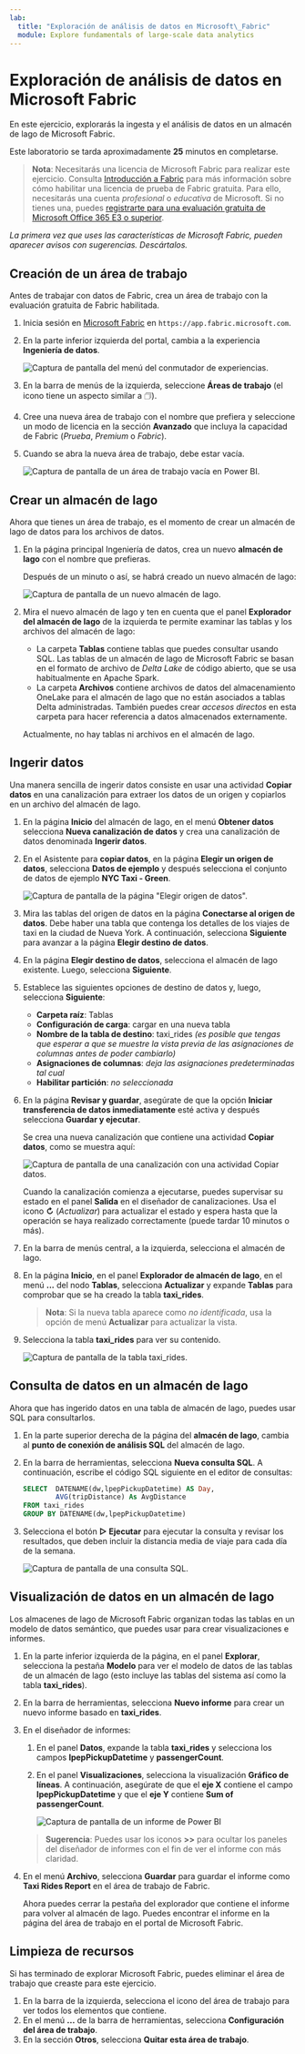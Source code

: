 ```yaml
---
lab:
  title: "Exploración de análisis de datos en Microsoft\_Fabric"
  module: Explore fundamentals of large-scale data analytics
---
```


# Exploración de análisis de datos en Microsoft Fabric

En este ejercicio, explorarás la ingesta y el análisis de datos en un almacén de lago de Microsoft Fabric.

Este laboratorio se tarda aproximadamente **25** minutos en completarse.

> **Nota**: Necesitarás una licencia de Microsoft Fabric para realizar este ejercicio. Consulta [Introducción a Fabric](https://learn.microsoft.com/fabric/get-started/fabric-trial) para más información sobre cómo habilitar una licencia de prueba de Fabric gratuita. Para ello, necesitarás una cuenta *profesional* o *educativa* de Microsoft. Si no tienes una, puedes [registrarte para una evaluación gratuita de Microsoft Office 365 E3 o superior](https://www.microsoft.com/microsoft-365/business/compare-more-office-365-for-business-plans).

*La primera vez que uses las características de Microsoft Fabric, pueden aparecer avisos con sugerencias. Descártalos.*

## Creación de un área de trabajo

Antes de trabajar con datos de Fabric, crea un área de trabajo con la evaluación gratuita de Fabric habilitada.

1. Inicia sesión en [Microsoft Fabric](https://app.fabric.microsoft.com) en `https://app.fabric.microsoft.com`.
1. En la parte inferior izquierda del portal, cambia a la experiencia **Ingeniería de datos**.

    ![Captura de pantalla del menú del conmutador de experiencias.](./images/fabric-switcher.png)

1. En la barra de menús de la izquierda, seleccione **Áreas de trabajo** (el icono tiene un aspecto similar a &#128455;).
1. Cree una nueva área de trabajo con el nombre que prefiera y seleccione un modo de licencia en la sección **Avanzado** que incluya la capacidad de Fabric (*Prueba*, *Premium* o *Fabric*).
1. Cuando se abra la nueva área de trabajo, debe estar vacía.

    ![Captura de pantalla de un área de trabajo vacía en Power BI.](./images/new-workspace.png)

## Crear un almacén de lago

Ahora que tienes un área de trabajo, es el momento de crear un almacén de lago de datos para los archivos de datos.

1. En la página principal Ingeniería de datos, crea un nuevo **almacén de lago** con el nombre que prefieras.

    Después de un minuto o así, se habrá creado un nuevo almacén de lago:

    ![Captura de pantalla de un nuevo almacén de lago.](./images/new-lakehouse.png)

1. Mira el nuevo almacén de lago y ten en cuenta que el panel **Explorador del almacén de lago** de la izquierda te permite examinar las tablas y los archivos del almacén de lago:
    - La carpeta **Tablas** contiene tablas que puedes consultar usando SQL. Las tablas de un almacén de lago de Microsoft Fabric se basan en el formato de archivo de *Delta Lake* de código abierto, que se usa habitualmente en Apache Spark.
    - La carpeta **Archivos** contiene archivos de datos del almacenamiento OneLake para el almacén de lago que no están asociados a tablas Delta administradas. También puedes crear *accesos directos* en esta carpeta para hacer referencia a datos almacenados externamente.

    Actualmente, no hay tablas ni archivos en el almacén de lago.

## Ingerir datos

Una manera sencilla de ingerir datos consiste en usar una actividad **Copiar datos** en una canalización para extraer los datos de un origen y copiarlos en un archivo del almacén de lago.

1. En la página **Inicio** del almacén de lago, en el menú **Obtener datos** selecciona **Nueva canalización de datos** y crea una canalización de datos denominada **Ingerir datos**.
1. En el Asistente para **copiar datos**, en la página **Elegir un origen de datos**, selecciona **Datos de ejemplo** y después selecciona el conjunto de datos de ejemplo **NYC Taxi - Green**.

    ![Captura de pantalla de la página "Elegir origen de datos".](./images/choose-data-source.png)

1. Mira las tablas del origen de datos en la página **Conectarse al origen de datos**. Debe haber una tabla que contenga los detalles de los viajes de taxi en la ciudad de Nueva York. A continuación, selecciona **Siguiente** para avanzar a la página **Elegir destino de datos**.
1. En la página **Elegir destino de datos**, selecciona el almacén de lago existente. Luego, selecciona **Siguiente**.
1. Establece las siguientes opciones de destino de datos y, luego, selecciona **Siguiente**:
    - **Carpeta raíz**: Tablas
    - **Configuración de carga**: cargar en una nueva tabla
    - **Nombre de la tabla de destino**: taxi_rides *(es posible que tengas que esperar a que se muestre la vista previa de las asignaciones de columnas antes de poder cambiarlo)*
    - **Asignaciones de columnas**: *deja las asignaciones predeterminadas tal cual*
    - **Habilitar partición**: *no seleccionada*
1. En la página **Revisar y guardar**, asegúrate de que la opción **Iniciar transferencia de datos inmediatamente** esté activa y después selecciona **Guardar y ejecutar**.

    Se crea una nueva canalización que contiene una actividad **Copiar datos**, como se muestra aquí:

    ![Captura de pantalla de una canalización con una actividad Copiar datos.](./images/copy-data-pipeline.png)

    Cuando la canalización comienza a ejecutarse, puedes supervisar su estado en el panel **Salida** en el diseñador de canalizaciones. Usa el icono **&#8635;** (*Actualizar*) para actualizar el estado y espera hasta que la operación se haya realizado correctamente (puede tardar 10 minutos o más).

1. En la barra de menús central, a la izquierda, selecciona el almacén de lago.
1. En la página **Inicio**, en el panel **Explorador de almacén de lago**, en el menú **...** del nodo **Tablas**, selecciona **Actualizar** y expande **Tablas** para comprobar que se ha creado la tabla **taxi_rides**.

    > **Nota**: Si la nueva tabla aparece como *no identificada*, usa la opción de menú **Actualizar** para actualizar la vista.

1. Selecciona la tabla **taxi_rides** para ver su contenido.

    ![Captura de pantalla de la tabla taxi_rides.](./images/dimProduct.png)

## Consulta de datos en un almacén de lago

Ahora que has ingerido datos en una tabla de almacén de lago, puedes usar SQL para consultarlos.

1. En la parte superior derecha de la página del **almacén de lago**, cambia al **punto de conexión de análisis SQL** del almacén de lago.

1. En la barra de herramientas, selecciona **Nueva consulta SQL**. A continuación, escribe el código SQL siguiente en el editor de consultas:

    ```sql
    SELECT  DATENAME(dw,lpepPickupDatetime) AS Day,
            AVG(tripDistance) As AvgDistance
    FROM taxi_rides
    GROUP BY DATENAME(dw,lpepPickupDatetime)
    ```

1. Selecciona el botón **&#9655; Ejecutar** para ejecutar la consulta y revisar los resultados, que deben incluir la distancia media de viaje para cada día de la semana.

    ![Captura de pantalla de una consulta SQL.](./images/sql-query.png)

## Visualización de datos en un almacén de lago

Los almacenes de lago de Microsoft Fabric organizan todas las tablas en un modelo de datos semántico, que puedes usar para crear visualizaciones e informes.

1. En la parte inferior izquierda de la página, en el panel **Explorar**, selecciona la pestaña **Modelo** para ver el modelo de datos de las tablas de un almacén de lago (esto incluye las tablas del sistema así como la tabla **taxi_rides**).
1. En la barra de herramientas, selecciona **Nuevo informe** para crear un nuevo informe basado en **taxi_rides**.
1. En el diseñador de informes:
    1. En el panel **Datos**, expande la tabla **taxi_rides** y selecciona los campos **lpepPickupDatetime** y **passengerCount**.
    1. En el panel **Visualizaciones**, selecciona la visualización **Gráfico de líneas**. A continuación, asegúrate de que el **eje X** contiene el campo **lpepPickupDatetime** y que el **eje Y** contiene **Sum of passengerCount**.

        ![Captura de pantalla de un informe de Power BI](./images/fabric-report.png)

    > **Sugerencia**: Puedes usar los iconos **>>** para ocultar los paneles del diseñador de informes con el fin de ver el informe con más claridad.

1. En el menú **Archivo**, selecciona **Guardar** para guardar el informe como **Taxi Rides Report** en el área de trabajo de Fabric.

    Ahora puedes cerrar la pestaña del explorador que contiene el informe para volver al almacén de lago. Puedes encontrar el informe en la página del área de trabajo en el portal de Microsoft Fabric.

## Limpieza de recursos

Si has terminado de explorar Microsoft Fabric, puedes eliminar el área de trabajo que creaste para este ejercicio.

1. En la barra de la izquierda, selecciona el icono del área de trabajo para ver todos los elementos que contiene.
2. En el menú **...** de la barra de herramientas, selecciona **Configuración del área de trabajo**.
3. En la sección **Otros**, selecciona **Quitar esta área de trabajo**.

